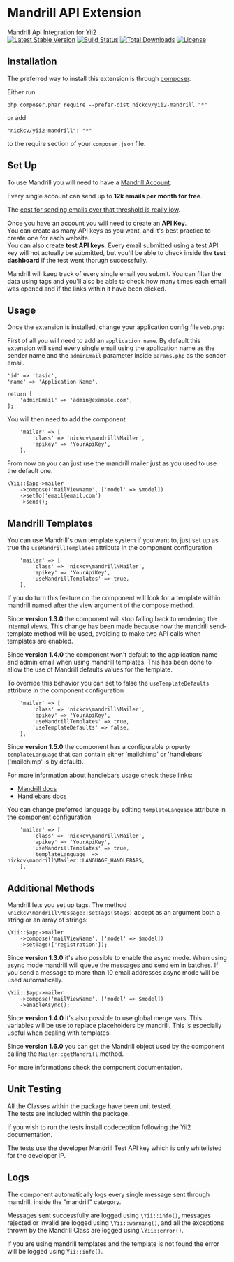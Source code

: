 Mandrill API Extension
======================
Mandrill Api Integration for Yii2  
[![Latest Stable Version](https://poser.pugx.org/nickcv/yii2-mandrill/v/stable)](https://packagist.org/packages/nickcv/yii2-mandrill) [![Build Status](https://travis-ci.org/nickcv-ln/yii2-mandrill.svg)](https://travis-ci.org/nickcv-ln/yii2-mandrill) [![Total Downloads](https://poser.pugx.org/nickcv/yii2-mandrill/downloads)](https://packagist.org/packages/nickcv/yii2-mandrill) [![License](https://poser.pugx.org/nickcv/yii2-mandrill/license)](https://packagist.org/packages/nickcv/yii2-mandrill)

Installation
------------

The preferred way to install this extension is through [composer](http://getcomposer.org/download/).

Either run

```
php composer.phar require --prefer-dist nickcv/yii2-mandrill "*"
```

or add

```
"nickcv/yii2-mandrill": "*"
```

to the require section of your `composer.json` file.


Set Up
------

To use Mandrill you will need to have a [Mandrill Account](https://mandrill.com/signup/). 

Every single account can send up to **12k emails per month for free**.

The [cost for sending emails over that threshold is really low](https://mandrill.com/pricing/).

Once you have an account you will need to create an **API Key**.  
You can create as many API keys as you want, and it's best practice to create one for each website.  
You can also create **test API keys**. Every email submitted using a test API key will not actually be submitted, but you'll be able to check inside the **test dashboard** if the test went thorugh successfully.

Mandrill will keep track of every single email you submit. You can filter the data using tags and you'll also be able to check how many times each email was opened and if the links within it have been clicked.

Usage
-----

Once the extension is installed, change your application config file ```web.php```:

First of all you will need to add an ```application name```.
By default this extension will send every single email using the application name as the sender name and the ```adminEmail``` parameter inside ```params.php``` as the sender email.


```
'id' => 'basic',
'name' => 'Application Name',
```

```
return [
    'adminEmail' => 'admin@example.com',
];
```

You will then need to add the component

```
    'mailer' => [
        'class' => 'nickcv\mandrill\Mailer',
        'apikey' => 'YourApiKey',
    ],
```

From now on you can just use the mandrill mailer just as you used to use the default one.

```
\Yii::$app->mailer
    ->compose('mailViewName', ['model' => $model])
    ->setTo('email@email.com')
    ->send();
```

Mandrill Templates
------------------
You can use Mandrill's own template system if you want to, just set up as true the ```useMandrillTemplates``` attribute in the component configuration

```
    'mailer' => [
        'class' => 'nickcv\mandrill\Mailer',
        'apikey' => 'YourApiKey',
        'useMandrillTemplates' => true,
    ],
```

If you do turn this feature on the component will look for a template within mandrill named after the view argument of the compose method.

Since **version 1.3.0** the component will stop falling back to rendering the internal views.
This change has been made because now the mandrill send-template method will be used, avoiding to make two API calls when templates are enabled.

Since **version 1.4.0** the component won't default to the application name and admin email when using mandrill templates. This has been done to allow the use of Mandrill defaults values for the template.

To override this behavior you can set to false the ```useTemplateDefaults``` attribute in the component configuration

```
    'mailer' => [
        'class' => 'nickcv\mandrill\Mailer',
        'apikey' => 'YourApiKey',
        'useMandrillTemplates' => true,
        'useTemplateDefaults' => false,
    ],
```

Since **version 1.5.0** the component has a configurable property ```templateLanguage``` that can contain either 'mailchimp' or 'handlebars' ('mailchimp' is by default).

For more information about handlebars usage check these links:

- [Mandrill docs](https://mandrill.zendesk.com/hc/en-us/articles/205582537-Using-Handlebars-for-dynamic-content)
- [Handlebars docs](http://handlebarsjs.com/)

You can change preferred language by editing ```templateLanguage``` attribute in the component configuration

```
    'mailer' => [
        'class' => 'nickcv\mandrill\Mailer',
        'apikey' => 'YourApiKey',
        'useMandrillTemplates' => true,
        'templateLanguage' => nickcv\mandrill\Mailer::LANGUAGE_HANDLEBARS,
    ],
```


Additional Methods
------------------

Mandrill lets you set up tags. The method ```\nickcv\mandrill\Message::setTags($tags)``` accept as an argument both a string or an array of strings:

```
\Yii::$app->mailer
    ->compose('mailViewName', ['model' => $model])
    ->setTags(['registration']);
```

Since **version 1.3.0** it's also possible to enable the async mode.
When using async mode mandrill will queue the messages and send em in batches.
If you send a message to more than 10 email addresses async mode will be used
automatically.

```
\Yii::$app->mailer
    ->compose('mailViewName', ['model' => $model])
    ->enableAsync();
```

Since **version 1.4.0** it's also possible to use global merge vars.
This variables will be use to replace placeholders by mandrill.
This is especially useful when dealing with templates.

Since **version 1.6.0** you can get the Mandrill object used by the component calling the ```Mailer::getMandrill``` method.

For more informations check the component documentation.

Unit Testing
------------

All the Classes within the package have been unit tested.  
The tests are included within the package.  

If you wish to run the tests install codeception following the Yii2 documentation.  

The tests use the developer Mandrill Test API key which is only whitelisted for the developer IP.

Logs
----

The component automatically logs every single message sent through mandrill, inside the "mandrill" category.

Messages sent successfully are logged using ```\Yii::info()```, messages rejected or invalid are logged using ```\Yii::warning()```, and all the exceptions thrown by the Mandrill Class are logged using ```\Yii::error()```.

If you are using mandrill templates and the template is not found the error will be logged using ```Yii::info()```.